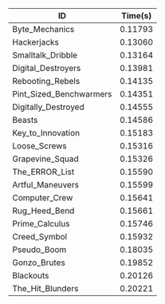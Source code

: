 |ID|Time(s)|
|-|-|
|Byte_Mechanics|0.11793|
|Hackerjacks|0.13060|
|Smalltalk_Dribble|0.13164|
|Digital_Destroyers|0.13981|
|Rebooting_Rebels|0.14135|
|Pint_Sized_Benchwarmers|0.14351|
|Digitally_Destroyed|0.14555|
|Beasts|0.14586|
|Key_to_Innovation|0.15183|
|Loose_Screws|0.15316|
|Grapevine_Squad|0.15326|
|The_ERROR_List|0.15590|
|Artful_Maneuvers|0.15599|
|Computer_Crew|0.15641|
|Rug_Heed_Bend|0.15661|
|Prime_Calculus|0.15746|
|Creed_Symbol|0.15932|
|Pseudo_Boom|0.18035|
|Gonzo_Brutes|0.19852|
|Blackouts|0.20126|
|The_Hit_Blunders|0.20221|
